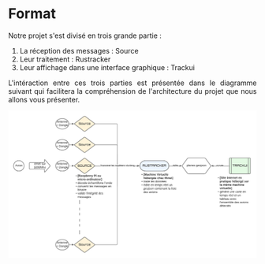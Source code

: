 # Format

Notre projet s'est divisé en trois grande partie :

1. La réception des messages : Source
2. Leur traitement : Rustracker
3. Leur affichage dans une interface graphique : Trackui

<p style="text-align:justify;"> 
L'intéraction entre ces trois parties est présentée dans le diagramme suivant qui facilitera la compréhension de l'architecture du projet que nous allons vous présenter. </p>

![Diagramme rustracker](images/rustracker.png)

